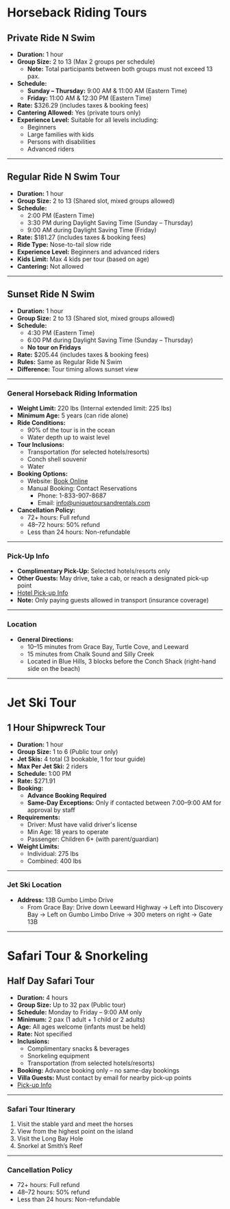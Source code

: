 # Horseback Riding Tours

## Private Ride N Swim
- **Duration:** 1 hour  
- **Group Size:** 2 to 13 (Max 2 groups per schedule)  
  - **Note:** Total participants between both groups must not exceed 13 pax.
- **Schedule:**
  - **Sunday – Thursday:** 9:00 AM & 11:00 AM (Eastern Time)
  - **Friday:** 11:00 AM & 12:30 PM (Eastern Time)
- **Rate:** $326.29 (includes taxes & booking fees)  
- **Cantering Allowed:** Yes (private tours only)  
- **Experience Level:** Suitable for all levels including:
  - Beginners
  - Large families with kids
  - Persons with disabilities
  - Advanced riders  

---

## Regular Ride N Swim Tour
- **Duration:** 1 hour  
- **Group Size:** 2 to 13 (Shared slot, mixed groups allowed)
- **Schedule:**
  - 2:00 PM (Eastern Time)
  - 3:30 PM during Daylight Saving Time (Sunday – Thursday)
  - 9:00 AM during Daylight Saving Time (Friday)
- **Rate:** $181.27 (includes taxes & booking fees)  
- **Ride Type:** Nose-to-tail slow ride  
- **Experience Level:** Beginners and advanced riders  
- **Kids Limit:** Max 4 kids per tour (based on age)  
- **Cantering:** Not allowed  

---

## Sunset Ride N Swim
- **Duration:** 1 hour  
- **Group Size:** 2 to 13 (Shared slot, mixed groups allowed)
- **Schedule:**
  - 4:30 PM (Eastern Time)
  - 6:00 PM during Daylight Saving Time (Sunday – Thursday)
  - **No tour on Fridays**
- **Rate:** $205.44 (includes taxes & booking fees)  
- **Rules:** Same as Regular Ride N Swim  
- **Difference:** Tour timing allows sunset view  

---

### General Horseback Riding Information
- **Weight Limit:** 220 lbs (Internal extended limit: 225 lbs)  
- **Minimum Age:** 5 years (can ride alone)  
- **Ride Conditions:**
  - 90% of the tour is in the ocean
  - Water depth up to waist level  
- **Tour Inclusions:**
  - Transportation (for selected hotels/resorts)
  - Conch shell souvenir
  - Water  
- **Booking Options:**
  - Website: [Book Online](https://uniquetoursandrentals.com/category/horseback-riding-turks-and-caicos/)
  - Manual Booking: Contact Reservations  
    - Phone: 1-833-907-8687  
    - Email: info@uniquetoursandrentals.com
- **Cancellation Policy:**
  - 72+ hours: Full refund  
  - 48–72 hours: 50% refund  
  - Less than 24 hours: Non-refundable  

---

### Pick-Up Info
- **Complimentary Pick-Up:** Selected hotels/resorts only  
- **Other Guests:** May drive, take a cab, or reach a designated pick-up point  
- [Hotel Pick-up Info](https://www.dropbox.com/scl/fi/nww7uwvarlsrwtkcb6hwx/Copy-of-Hotel-Pick-up-times-Propossal1.xlsx?rlkey=spt2ojvdkage5tbz374kt7bvc&st=yl63qdxu&dl=0)
- **Note:** Only paying guests allowed in transport (insurance coverage)

---

### Location
- **General Directions:**  
  - 10–15 minutes from Grace Bay, Turtle Cove, and Leeward  
  - 15 minutes from Chalk Sound and Silly Creek  
  - Located in Blue Hills, 3 blocks before the Conch Shack (right-hand side on the beach)

---

# Jet Ski Tour

## 1 Hour Shipwreck Tour
- **Duration:** 1 hour  
- **Group Size:** 1 to 6 (Public tour only)  
- **Jet Skis:** 4 total (3 bookable, 1 for tour guide)  
- **Max Per Jet Ski:** 2 riders  
- **Schedule:** 1:00 PM  
- **Rate:** $271.91  
- **Booking:**  
  - **Advance Booking Required**
  - **Same-Day Exceptions:** Only if contacted between 7:00–9:00 AM for approval by staff
- **Requirements:**
  - Driver: Must have valid driver's license
  - Min Age: 18 years to operate
  - Passenger: Children 6+ (with parent/guardian)
- **Weight Limits:**
  - Individual: 275 lbs  
  - Combined: 400 lbs

---

### Jet Ski Location
- **Address:** 13B Gumbo Limbo Drive  
  - From Grace Bay: Drive down Leeward Highway → Left into Discovery Bay → Left on Gumbo Limbo Drive → 300 meters on right → Gate 13B  

---

# Safari Tour & Snorkeling

## Half Day Safari Tour
- **Duration:** 4 hours  
- **Group Size:** Up to 32 pax (Public tour)  
- **Schedule:** Monday to Friday – 9:00 AM only  
- **Minimum:** 2 pax (1 adult + 1 child or 2 adults)  
- **Age:** All ages welcome (infants must be held)  
- **Rate:** Not specified  
- **Inclusions:**  
  - Complimentary snacks & beverages  
  - Snorkeling equipment  
  - Transportation (from selected hotels/resorts)  
- **Booking:** Advance booking only – no same-day bookings  
- **Villa Guests:** Must contact by email for nearby pick-up points  
- [Pick-up Info](https://uniquetoursandrentals.com/safari-pick-up/)  

---

### Safari Tour Itinerary
1. Visit the stable yard and meet the horses  
2. View from the highest point on the island  
3. Visit the Long Bay Hole  
4. Snorkel at Smith’s Reef  

---

### Cancellation Policy
- 72+ hours: Full refund  
- 48–72 hours: 50% refund  
- Less than 24 hours: Non-refundable  
